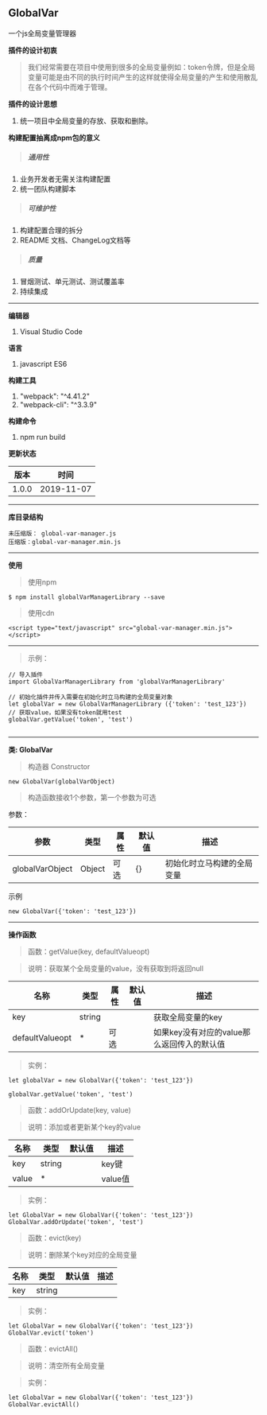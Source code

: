 ## GlobalVar
一个js全局变量管理器

**插件的设计初衷**
> 我们经常需要在项目中使用到很多的全局变量例如：token令牌，但是全局变量可能是由不同的执行时间产生的这样就使得全局变量的产生和使用散乱在各个代码中而难于管理。

**插件的设计思想**
1. 统一项目中全局变量的存放、获取和删除。

**构建配置抽离成npm包的意义**
> ##### 通用性
1. 业务开发者无需关注构建配置
2. 统一团队构建脚本

> ##### 可维护性
1. 构建配置合理的拆分
2. README 文档、ChangeLog文档等

> ##### 质量
1. 冒烟测试、单元测试、测试覆盖率
2. 持续集成

---

**编辑器**
1. Visual Studio Code

**语言**
1. javascript ES6

**构建工具**
1. "webpack": "^4.41.2"
2. "webpack-cli": "^3.3.9"

**构建命令**
1. npm run build

**更新状态**

版本 | 时间
---|---
1.0.0 | 2019-11-07

---
**库目录结构**

```
未压缩版： global-var-manager.js
压缩版：global-var-manager.min.js
```

---


**使用**
> 使用npm

```
$ npm install globalVarManagerLibrary --save
```

> 使用cdn

```
<script type="text/javascript" src="global-var-manager.min.js"></script>
```

---

> 示例：

```
// 导入插件
import GlobalVarManagerLibrary from 'globalVarManagerLibrary'

// 初始化插件并传入需要在初始化时立马构建的全局变量对象
let globalVar = new GlobalVarManagerLibrary ({'token': 'test_123'})
// 获取value，如果没有token就用test
globalVar.getValue('token', 'test')


```

---

**类: GlobalVar**
> 构造器 Constructor

```
new GlobalVar(globalVarObject)
```
> 构造函数接收1个参数，第一个参数为可选

参数：

参数 | 类型 | 属性 | 默认值 | 描述
---|---|---|---|---
globalVarObject | Object | 可选 | {} | 初始化时立马构建的全局变量

示例

```
new GlobalVar({'token': 'test_123'})
```

---

**操作函数**

> 函数：getValue(key, defaultValueopt)

> 说明：获取某个全局变量的value，没有获取到将返回null

名称 | 类型 | 属性 | 默认值 | 描述
---|---|---|---|---
key | string |  |  | 获取全局变量的key
defaultValueopt | * | 可选 |  | 如果key没有对应的value那么返回传入的默认值

> 实例：

```
let globalVar = new GlobalVar({'token': 'test_123'})

globalVar.getValue('token', 'test')
```

> 函数：addOrUpdate(key, value)

> 说明：添加或者更新某个key的value

名称 | 类型 | 默认值 | 描述
---|---|---|---
key | string |  | key键
value | * |  | value值

> 实例：

```
let GlobalVar = new GlobalVar({'token': 'test_123'})
GlobalVar.addOrUpdate('token', 'test')
```

> 函数：evict(key)

> 说明：删除某个key对应的全局变量

名称 | 类型 | 默认值 | 描述
---|---|---|---
key | string |  |  | key键

> 实例：

```
let GlobalVar = new GlobalVar({'token': 'test_123'})
GlobalVar.evict('token')
```

> 函数：evictAll()

> 说明：清空所有全局变量

> 实例：

```
let GlobalVar = new GlobalVar({'token': 'test_123'})
GlobalVar.evictAll()
```
